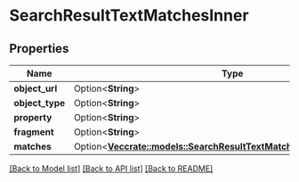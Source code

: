 # SearchResultTextMatchesInner

## Properties

Name | Type | Description | Notes
------------ | ------------- | ------------- | -------------
**object_url** | Option<**String**> |  | [optional]
**object_type** | Option<**String**> |  | [optional]
**property** | Option<**String**> |  | [optional]
**fragment** | Option<**String**> |  | [optional]
**matches** | Option<[**Vec<crate::models::SearchResultTextMatchesInnerMatchesInner>**](search_result_text_matches_inner_matches_inner.md)> |  | [optional]

[[Back to Model list]](../README.md#documentation-for-models) [[Back to API list]](../README.md#documentation-for-api-endpoints) [[Back to README]](../README.md)


